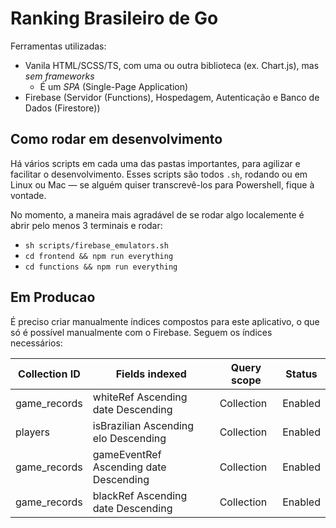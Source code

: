 # Ranking Brasileiro de Go

Ferramentas utilizadas:

- Vanila HTML/SCSS/TS, com uma ou outra biblioteca (ex. Chart.js), mas _sem frameworks_
  - É um _SPA_ (Single-Page Application)
- Firebase (Servidor (Functions), Hospedagem, Autenticação e Banco de Dados (Firestore))

## Como rodar em desenvolvimento

Há vários scripts em cada uma das pastas importantes, para agilizar e facilitar o desenvolvimento. Esses scripts são todos `.sh`, rodando ou em Linux ou Mac &mdash; se alguém quiser transcrevê-los para Powershell, fique à vontade.

No momento, a maneira mais agradável de se rodar algo localemente é abrir pelo menos 3 terminais e rodar:

- `sh scripts/firebase_emulators.sh`
- `cd frontend && npm run everything`
- `cd functions && npm run everything`

## Em Producao

É preciso criar manualmente índices compostos para este aplicativo, o que só é possível manualmente com o Firebase. Seguem os índices necessários:

| Collection ID | Fields indexed                         | Query scope | Status  |
| ------------- | -------------------------------------- | ----------- | ------- |
| game_records  | whiteRef Ascending date Descending     | Collection  | Enabled |
| players       | isBrazilian Ascending elo Descending   | Collection  | Enabled |
| game_records  | gameEventRef Ascending date Descending | Collection  | Enabled |
| game_records  | blackRef Ascending date Descending     | Collection  | Enabled |
